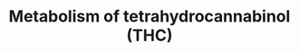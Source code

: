 ---
annotations:
- type: Pathway Ontology
  value: phase I biotransformation pathway via cytochrome P450
- type: Pathway Ontology
  value: xenobiotic metabolic pathway
- type: Pathway Ontology
  value: drug pathway
authors:
- DeSl
- MaintBot
- Khanspers
- Egonw
- Eweitz
description: Pathway visualizing part of THC metabolism. Delta9-tetrahydrocannabinol
  (THC, also named delta1-tetrahydrocannabinol), is the primary hallucinogenic constituent
  of Cannabis sativa (plant) a.k.a. marijuana. Different parts of the plant contain
  varying concentrations of THC, with leaves containing <1% to 10% THC by weight,
  and hashish, a resin prepared from the flowering tops, containing approximately
  15% THC.   This drug undergoes various transformation in the Phase I (mainly hepatic
  metabolism primarily by hydroxylation), after which several metabolites can be transformed
  via Phase II reactions (such as acyl glucuronidatization). THC possesses activity
  at benzodiazepine, opioid, and cannabinoid receptors and also exerts effects on
  prostaglandin synthesis, DNA, RNA, and protein metabolism. Furthermore, THC work
  on the two types of cannabinoid receptor that exist in the human body — CB1 and
  CB2 — and these receptors are the primary targets of endogenous cannabinoids (endocannabinoids).
  THC binds to both cannabinoid receptors. The CB1 receptor is mostly found in the
  brain, while the CB2 receptor is found in immune tissues such as the spleen, thymus,
  and tonsils (but not in the brain). Specific antagonists exist for each of the CB1
  and CB2 receptors. Cannabinoid-coupled G protein–coupled receptors are involved
  in the control of many processes, including metabolic regulation, craving, pain,
  anxiety, bone growth, and immune function.
last-edited: 2021-05-18
organisms:
- Homo sapiens
redirect_from:
- /index.php/Pathway:WP4174
- /instance/WP4174
schema-jsonld:
- '@context': https://schema.org/
  '@id': https://wikipathways.github.io/pathways/WP4174.html
  '@type': Dataset
  creator:
    '@type': Organization
    name: WikiPathways
  description: Pathway visualizing part of THC metabolism. Delta9-tetrahydrocannabinol
    (THC, also named delta1-tetrahydrocannabinol), is the primary hallucinogenic constituent
    of Cannabis sativa (plant) a.k.a. marijuana. Different parts of the plant contain
    varying concentrations of THC, with leaves containing <1% to 10% THC by weight,
    and hashish, a resin prepared from the flowering tops, containing approximately
    15% THC.   This drug undergoes various transformation in the Phase I (mainly hepatic
    metabolism primarily by hydroxylation), after which several metabolites can be
    transformed via Phase II reactions (such as acyl glucuronidatization). THC possesses
    activity at benzodiazepine, opioid, and cannabinoid receptors and also exerts
    effects on prostaglandin synthesis, DNA, RNA, and protein metabolism. Furthermore,
    THC work on the two types of cannabinoid receptor that exist in the human body
    — CB1 and CB2 — and these receptors are the primary targets of endogenous cannabinoids
    (endocannabinoids). THC binds to both cannabinoid receptors. The CB1 receptor
    is mostly found in the brain, while the CB2 receptor is found in immune tissues
    such as the spleen, thymus, and tonsils (but not in the brain). Specific antagonists
    exist for each of the CB1 and CB2 receptors. Cannabinoid-coupled G protein–coupled
    receptors are involved in the control of many processes, including metabolic regulation,
    craving, pain, anxiety, bone growth, and immune function.
  keywords:
  - 11-hydroxy-THC
  - 8,11-dihydroxy-delta-9-THC
  - THC-COOH-glucuronide
  - 11-nor-9-carboxy-THC
  - P450 2C9
  - 8-Hydroxy-delta-9-THC
  - ADH
  - P450 3A
  - CYP2C9
  - 11-oxo-THC
  - THC
  license: CC0
  name: Metabolism of tetrahydrocannabinol (THC)
seo: CreativeWork
title: Metabolism of tetrahydrocannabinol (THC)
wpid: WP4174
---